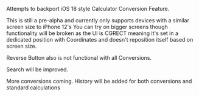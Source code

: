 Attempts to backport iOS 18 style Calculator Conversion Feature. 

This is still a pre-alpha and currently only supports devices with a similar screen size to iPhone 12's 
You can try on bigger screens though functionality will be broken as the UI is CGRECT 
meaning it's set in a dedicated position with Coordinates and doesn't reposition itself based on screen size.


Reverse Button also is not functional with all Conversions.


Search will be improved.


More conversions coming.
History will be added for both conversions and standard calculations
